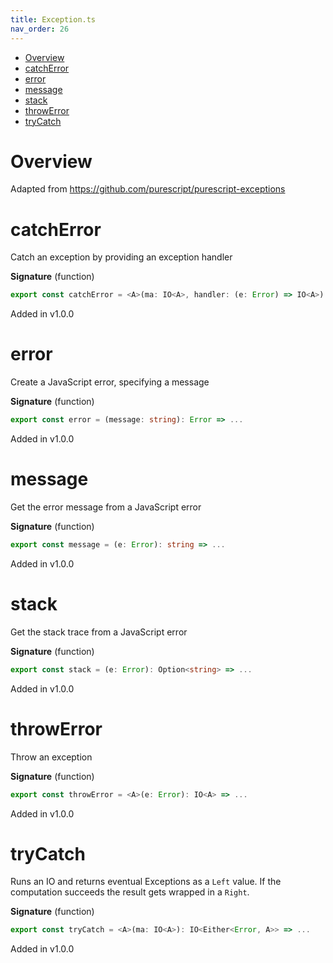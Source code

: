 ```yaml
---
title: Exception.ts
nav_order: 26
---
```


<!-- START doctoc generated TOC please keep comment here to allow auto update -->
<!-- DON'T EDIT THIS SECTION, INSTEAD RE-RUN doctoc TO UPDATE -->


- [Overview](#overview)
- [catchError](#catcherror)
- [error](#error)
- [message](#message)
- [stack](#stack)
- [throwError](#throwerror)
- [tryCatch](#trycatch)

<!-- END doctoc generated TOC please keep comment here to allow auto update -->

# Overview

Adapted from https://github.com/purescript/purescript-exceptions

# catchError

Catch an exception by providing an exception handler

**Signature** (function)

```ts
export const catchError = <A>(ma: IO<A>, handler: (e: Error) => IO<A>): IO<A> => ...
```

Added in v1.0.0

# error

Create a JavaScript error, specifying a message

**Signature** (function)

```ts
export const error = (message: string): Error => ...
```

Added in v1.0.0

# message

Get the error message from a JavaScript error

**Signature** (function)

```ts
export const message = (e: Error): string => ...
```

Added in v1.0.0

# stack

Get the stack trace from a JavaScript error

**Signature** (function)

```ts
export const stack = (e: Error): Option<string> => ...
```

Added in v1.0.0

# throwError

Throw an exception

**Signature** (function)

```ts
export const throwError = <A>(e: Error): IO<A> => ...
```

Added in v1.0.0

# tryCatch

Runs an IO and returns eventual Exceptions as a `Left` value. If the computation succeeds the result gets wrapped in
a `Right`.

**Signature** (function)

```ts
export const tryCatch = <A>(ma: IO<A>): IO<Either<Error, A>> => ...
```

Added in v1.0.0
